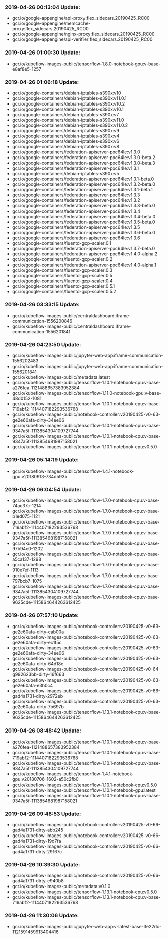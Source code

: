 ### 2019-04-26 00:13:04 Update:

- gcr.io/google-appengine/api-proxy:flex_sidecars.20190425_RC00
- gcr.io/google-appengine/memcache-proxy:flex_sidecars.20190425_RC00
- gcr.io/google-appengine/nginx-proxy:flex_sidecars.20190425_RC00
- gcr.io/google-appengine/api-verifier:flex_sidecars.20190425_RC00
### 2019-04-26 01:00:30 Update:

- gcr.io/kubeflow-images-public/tensorflow-1.8.0-notebook-gpu:v-base-e8af8e5-1257
### 2019-04-26 01:06:18 Update:

- gcr.io/google-containers/debian-iptables-s390x:v10
- gcr.io/google-containers/debian-iptables-s390x:v11.0.1
- gcr.io/google-containers/debian-iptables-s390x:v10.2
- gcr.io/google-containers/debian-iptables-s390x:v10.1
- gcr.io/google-containers/debian-iptables-s390x:v7
- gcr.io/google-containers/debian-iptables-s390x:v11.0
- gcr.io/google-containers/debian-iptables-s390x:v11.0.2
- gcr.io/google-containers/debian-iptables-s390x:v9
- gcr.io/google-containers/debian-iptables-s390x:v4
- gcr.io/google-containers/debian-iptables-s390x:v6
- gcr.io/google-containers/debian-iptables-s390x:v8
- gcr.io/google-containers/federation-apiserver-ppc64le:v1.3.0
- gcr.io/google-containers/federation-apiserver-ppc64le:v1.3.0-beta.2
- gcr.io/google-containers/federation-apiserver-ppc64le:v1.3.0-beta.3
- gcr.io/google-containers/federation-apiserver-ppc64le:v1.3.1
- gcr.io/google-containers/debian-iptables-s390x:v5
- gcr.io/google-containers/federation-apiserver-ppc64le:v1.3.1-beta.0
- gcr.io/google-containers/federation-apiserver-ppc64le:v1.3.2-beta.0
- gcr.io/google-containers/federation-apiserver-ppc64le:v1.3.1-beta.1
- gcr.io/google-containers/federation-apiserver-ppc64le:v1.3.3
- gcr.io/google-containers/federation-apiserver-ppc64le:v1.3.2
- gcr.io/google-containers/federation-apiserver-ppc64le:v1.3.3-beta.0
- gcr.io/google-containers/federation-apiserver-ppc64le:v1.3.4
- gcr.io/google-containers/federation-apiserver-ppc64le:v1.3.4-beta.0
- gcr.io/google-containers/federation-apiserver-ppc64le:v1.3.5-beta.0
- gcr.io/google-containers/federation-apiserver-ppc64le:v1.3.5
- gcr.io/google-containers/federation-apiserver-ppc64le:v1.3.6-beta.0
- gcr.io/google-containers/federation-apiserver-ppc64le:v1.3.6
- gcr.io/google-containers/fluentd-gcp-scaler:0.1
- gcr.io/google-containers/federation-apiserver-ppc64le:v1.3.7-beta.0
- gcr.io/google-containers/federation-apiserver-ppc64le:v1.4.0-alpha.2
- gcr.io/google-containers/fluentd-gcp-scaler:0.2
- gcr.io/google-containers/federation-apiserver-ppc64le:v1.4.0-alpha.1
- gcr.io/google-containers/fluentd-gcp-scaler:0.3
- gcr.io/google-containers/fluentd-gcp-scaler:0.5
- gcr.io/google-containers/fluentd-gcp-scaler:0.4
- gcr.io/google-containers/fluentd-gcp-scaler:0.5.1
- gcr.io/google-containers/fluentd-gcp-scaler:0.5.2
### 2019-04-26 03:33:15 Update:

- gcr.io/kubeflow-images-public/centraldashboard:iframe-communication-1556200846
- gcr.io/kubeflow-images-public/centraldashboard:iframe-communication-1556201841
### 2019-04-26 04:23:50 Update:

- gcr.io/kubeflow-images-public/jupyter-web-app:iframe-communication-1556202483
- gcr.io/kubeflow-images-public/jupyter-web-app:iframe-communication-1556201841
- gcr.io/kubeflow-images-public/metadata:latest
- gcr.io/kubeflow-images-public/tensorflow-1.10.1-notebook-cpu:v-base-a276fea-1121488657383952384
- gcr.io/kubeflow-images-public/tensorflow-1.11.0-notebook-gpu:v-base-48d0152-1081
- gcr.io/kubeflow-images-public/tensorflow-1.10.1-notebook-cpu:v-base-719abf2-1114407182293536768
- gcr.io/kubeflow-images-public/notebook-controller:v20190425-v0-63-ge2e60afa-dirty-34ee06
- gcr.io/kubeflow-images-public/tensorflow-1.10.1-notebook-cpu:v-base-9347a5f-1113854304109727744
- gcr.io/kubeflow-images-public/tensorflow-1.10.1-notebook-cpu:v-base-9347a5f-1113854681987158021
- gcr.io/kubeflow-images-public/tensorflow-1.10.1-notebook-cpu:v0.5.0
### 2019-04-26 05:14:19 Update:

- gcr.io/kubeflow-images-public/tensorflow-1.4.1-notebook-gpu:v20180913-734d593b
### 2019-04-26 06:04:54 Update:

- gcr.io/kubeflow-images-public/tensorflow-1.7.0-notebook-cpu:v-base-74ac37c-1214
- gcr.io/kubeflow-images-public/tensorflow-1.7.0-notebook-cpu:v-base-b1ed075-1121
- gcr.io/kubeflow-images-public/tensorflow-1.7.0-notebook-cpu:v-base-719abf2-1114407182293536768
- gcr.io/kubeflow-images-public/tensorflow-1.7.0-notebook-cpu:v-base-9347a5f-1113854681987158021
- gcr.io/kubeflow-images-public/tensorflow-1.7.0-notebook-cpu:v-base-97b94c0-1202
- gcr.io/kubeflow-images-public/tensorflow-1.7.0-notebook-cpu:v-base-a5ca137-1298
- gcr.io/kubeflow-images-public/tensorflow-1.7.0-notebook-cpu:v-base-910e7ef-1113
- gcr.io/kubeflow-images-public/tensorflow-1.7.0-notebook-cpu:v-base-797bcb7-1075
- gcr.io/kubeflow-images-public/tensorflow-1.7.0-notebook-cpu:v-base-9347a5f-1113854304109727744
- gcr.io/kubeflow-images-public/tensorflow-1.7.0-notebook-cpu:v-base-9625cde-1115864644263612425
### 2019-04-26 07:57:10 Update:

- gcr.io/kubeflow-images-public/notebook-controller:v20190425-v0-63-ge2e60afa-dirty-cab00a
- gcr.io/kubeflow-images-public/notebook-controller:v20190425-v0-63-ge2e60afa-dirty-ec1f5c
- gcr.io/kubeflow-images-public/notebook-controller:v20190425-v0-63-ge2e60afa-dirty-34ee06
- gcr.io/kubeflow-images-public/notebook-controller:v20190425-v0-63-ge2e60afa-dirty-64d18e
- gcr.io/kubeflow-images-public/notebook-controller:v20190425-v0-64-g992623bb-dirty-16f663
- gcr.io/kubeflow-images-public/notebook-controller:v20190425-v0-63-ge2e60afa-e3b0c4
- gcr.io/kubeflow-images-public/notebook-controller:v20190425-v0-66-gad4a1731-dirty-2972eb
- gcr.io/kubeflow-images-public/notebook-controller:v20190425-v0-63-ge2e60afa-dirty-7b697b
- gcr.io/kubeflow-images-public/tensorflow-1.13.1-notebook-cpu:v-base-9625cde-1115864644263612425
### 2019-04-26 08:48:42 Update:

- gcr.io/kubeflow-images-public/tensorflow-1.10.1-notebook-cpu:v-base-a276fea-1121488657383952384
- gcr.io/kubeflow-images-public/tensorflow-1.10.1-notebook-cpu:v-base-719abf2-1114407182293536768
- gcr.io/kubeflow-images-public/tensorflow-1.10.1-notebook-cpu:v-base-9347a5f-1113854304109727744
- gcr.io/kubeflow-images-public/tensorflow-1.4.1-notebook-gpu:v20180706-1602-a50c2fb0
- gcr.io/kubeflow-images-public/tensorflow-1.10.1-notebook-cpu:v0.5.0
- gcr.io/kubeflow-images-public/tensorflow-1.10.1-notebook-gpu:latest
- gcr.io/kubeflow-images-public/tensorflow-1.10.1-notebook-cpu:v-base-9347a5f-1113854681987158021
### 2019-04-26 09:48:53 Update:

- gcr.io/kubeflow-images-public/notebook-controller:v20190425-v0-66-gad4a1731-dirty-abb245
- gcr.io/kubeflow-images-public/notebook-controller:v20190425-v0-66-gad4a1731-dirty-19d7fa
- gcr.io/kubeflow-images-public/notebook-controller:v20190425-v0-66-gad4a1731-dirty-29167c
### 2019-04-26 10:39:30 Update:

- gcr.io/kubeflow-images-public/notebook-controller:v20190425-v0-66-gad4a1731-dirty-e940b8
- gcr.io/kubeflow-images-public/metadata:v0.1.0
- gcr.io/kubeflow-images-public/tensorflow-1.13.1-notebook-cpu:v0.5.0
- gcr.io/kubeflow-images-public/tensorflow-1.13.1-notebook-cpu:v-base-719abf2-1114407182293536768
### 2019-04-26 11:30:06 Update:

- gcr.io/kubeflow-images-public/jupyter-web-app:v-latest-base-3e22dc-1121591459913404416
